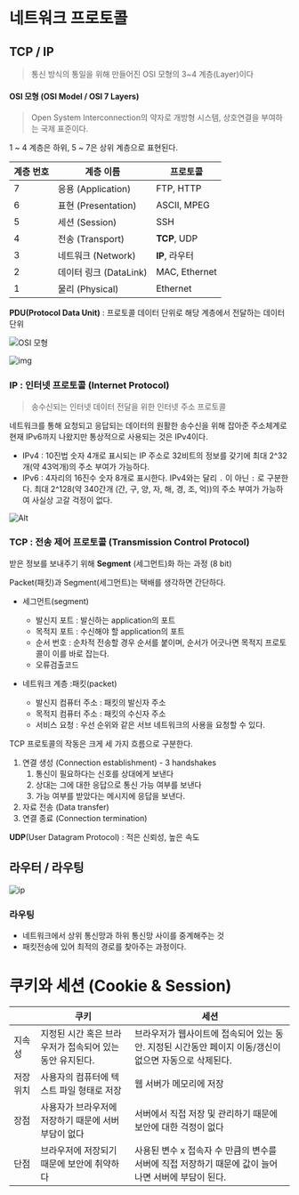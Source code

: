 # 네트워크 프로토콜

## TCP / IP
> 통신 방식의 통일을 위해 만들어진 OSI 모형의 3~4 계층(Layer)이다

#### OSI 모형 (OSI Model / OSI 7 Layers)
> Open System Interconnection의 약자로 개방형 시스템, 상호연결을 부여하는 국제 표준이다.

1 ~ 4 계층은 하위, 5 ~ 7은 상위 계층으로 표현된다.

| 계층 번호 | 계층 이름 | 프로토콜 |
|----|----|----|
| 7 | 응용 (Application) | FTP, HTTP |
| 6 | 표현 (Presentation) | ASCII, MPEG |
| 5 | 세션 (Session) | SSH |
| 4 | 전송 (Transport) | **TCP**, UDP|
| 3 | 네트워크 (Network) | **IP**, 라우터 |
| 2 | 데이터 링크 (DataLink) | MAC, Ethernet|
| 1 | 물리 (Physical) | Ethernet |



**PDU(Protocol Data Unit)** : 프로토콜 데이터 단위로 해당 계층에서 전달하는 데이터 단위

![OSI 모형](https://i.loli.net/2020/08/17/MEs2TF5jGqbe3nh.jpg)

![img](https://media.vlpt.us/images/xldksps4/post/980fe5d0-fcfe-4395-9148-0a110475ba26/image.png)

### IP : 인터넷 프로토콜 (Internet Protocol)

> 송수신되는 인터넷 데이터 전달을 위한 인터넷 주소 프로토콜

네트워크를 통해 요청되고 응답되는 데이터의 원활한 송수신을 위해 잡아준 주소체계로 현재 IPv6까지 나왔지만 통상적으로 사용되는 것은 IPv4이다. 

- IPv4 : 10진법 숫자 4개로 표시되는 IP 주소로 32비트의 정보를 갖기에 최대 2^32개(약 43억개)의 주소 부여가 가능하다.
- IPv6 : 4자리의 16진수 숫자 8개로 표시한다. IPv4와는 달리 `.` 이 아닌 `:` 로 구분한다. 최대 2^128(약 340간개 (간, 구, 양, 자, 해, 경, 조, 억))의 주소 부여가 가능하여 사실상 고갈 걱정이 없다.

![Alt](https://i.loli.net/2020/08/17/nVUNf4WSDXbERQA.jpg)



### TCP : 전송 제어 프로토콜 (Transmission Control Protocol)

 받은 정보를 보내주기 위해 **Segment** (세그먼트)화 하는 과정 (8 bit)

Packet(패킷)과 Segment(세그먼트)는 택배를 생각하면 간단하다.

- 세그먼트(segment)
  - 발신지 포트 : 발신하는 application의 포트
  - 목적지 포트 : 수신해야 할 application의 포트
  - 순서 번호 : 순차적 전송할 경우 순서를 붙이며, 순서가 어긋나면 목적지 프로토콜이 이를 바로 잡는다.
  - 오류검출코드

- 네트워크 계층 :패킷(packet)

  - 발신지 컴퓨터 주소 : 패킷의 발신자 주소
  - 목적지 컴퓨터 주소 : 패킷의 수신자 주소
  - 서비스 요청 : 우선 순위와 같은 서브 네트워크의 사용을 요청할 수 있다.

  

TCP 프로토콜의 작동은 크게 세 가지 흐름으로 구분한다.

1. 연결 생성 (Connection establishment) - 3 handshakes
   1. 통신이 필요하다는 신호를 상대에게 보낸다
   2. 상대는 그에 대한 응답으로 통신 가능 여부를 보낸다
   3. 가능 여부를 받았다는 메시지에 응답을 보낸다.
2. 자료 전송 (Data transfer)
3. 연결 종료 (Connection termination)



**UDP**(User Datagram Protocol) : 적은 신뢰성, 높은 속도




## 라우터 / 라우팅

![ip](https://i.loli.net/2020/08/17/ygUp9cQF7o26EbI.jpg)

### 라우팅

- 네트워크에서 상위 통신망과 하위 통신망 사이를 중계해주는 것
- 패킷전송에 있어 최적의 경로를 찾아주는 과정이다.

# 쿠키와 세션 (Cookie & Session)

|           | 쿠키                                                     | 세션                                                         |
| --------- | -------------------------------------------------------- | ------------------------------------------------------------ |
| 지속성    | 지정된 시간 혹은 브라우저가 접속되어 있는 동안 유지된다. | 브라우저가 웹사이트에 접속되어 있는 동안. 지정된 시간동안 페이지 이동/갱신이 없으면 자동으로 삭제된다. |
| 저장 위치 | 사용자의 컴퓨터에 텍스트 파일 형태로 저장                | 웹 서버가 메모리에 저장                                      |
| 장점      | 사용자가 브라우저에 저장하기 때문에 서버 부담이 없다     | 서버에서 직접 저장 및 관리하기 때문에 보안에 대한 걱정이 없다 |
| 단점      | 브라우저에 저장되기 때문에 보안에 취약하다               | 사용된 변수 x 접속자 수 만큼의 변수를 서버에 직접 저장하기 때문에 값이 늘어나면 서버에 부담이 된다. |